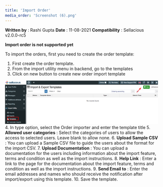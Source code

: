 ```yaml
---
title: 'Import Order'
media_order: 'Screenshot (6).png'
---
```


**Written by** : Rashi Gupta
**Date** : 11-08-2021
**Compatibility** : Sellacious v2.0.0-rc5

**Import order is not supported yet**

To import the orders, first you need to create the order template:

1. First create the order template.
2. From the import utility menu in backend, go to the templates
3. Click on new button to create new order import template

![Screenshot%20%286%29](Screenshot%20%286%29.png "Screenshot%20%286%29")
4. In type option, select the Order importer and enter the template title
5. **Allowed user categories** : Select the categories of users to allow the access to selected users. Leave blank to allow none.
6. **Upload Sample CSV** : You can upload a Sample CSV file to guide the users about the format for the import CSV.
7. **Upload Documentation** : You can upload a documentation for the users including information about the import feature, terms and condition as well as the import instructions.
8. **Help Link** : Enter a link to the page for the documentation about the import feature, terms and condition as well as the import instructions.
9.  **Send Email to** : Enter the email addresses and names who should receive the notification after import/export using this template.
10.  Save the template.

